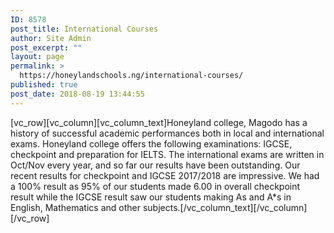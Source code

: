 ```yaml
---
ID: 8578
post_title: International Courses
author: Site Admin
post_excerpt: ""
layout: page
permalink: >
  https://honeylandschools.ng/international-courses/
published: true
post_date: 2018-08-19 13:44:55
---
```

[vc_row][vc_column][vc_column_text]Honeyland college, Magodo has a history of successful academic performances both in local and international exams. Honeyland college offers the following examinations: IGCSE, checkpoint and preparation for IELTS. The international exams are written in Oct/Nov every year, and so far our results have been outstanding. Our recent results for checkpoint and IGCSE 2017/2018 are impressive. We had a 100% result as 95% of our students made 6.00 in overall checkpoint result while the IGCSE result saw our students making As and A*s in English, Mathematics and other subjects.[/vc_column_text][/vc_column][/vc_row]
